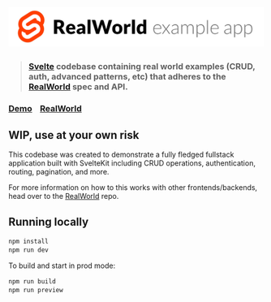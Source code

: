 # ![RealWorld Example App](logo.png)

> ### [Svelte](https://github.com/sveltejs/svelte) codebase containing real world examples (CRUD, auth, advanced patterns, etc) that adheres to the [RealWorld](https://github.com/gothinkster/realworld) spec and API.

### [Demo](https://realworld.svelte.dev)&nbsp;&nbsp;&nbsp;&nbsp;[RealWorld](https://github.com/gothinkster/realworld)

## WIP, use at your own risk
This codebase was created to demonstrate a fully fledged fullstack application built with SvelteKit including CRUD operations, authentication, routing, pagination, and more.

For more information on how to this works with other frontends/backends, head over to the [RealWorld](https://github.com/gothinkster/realworld) repo.

## Running locally

```bash
npm install
npm run dev
```

To build and start in prod mode:

```bash
npm run build
npm run preview
```
